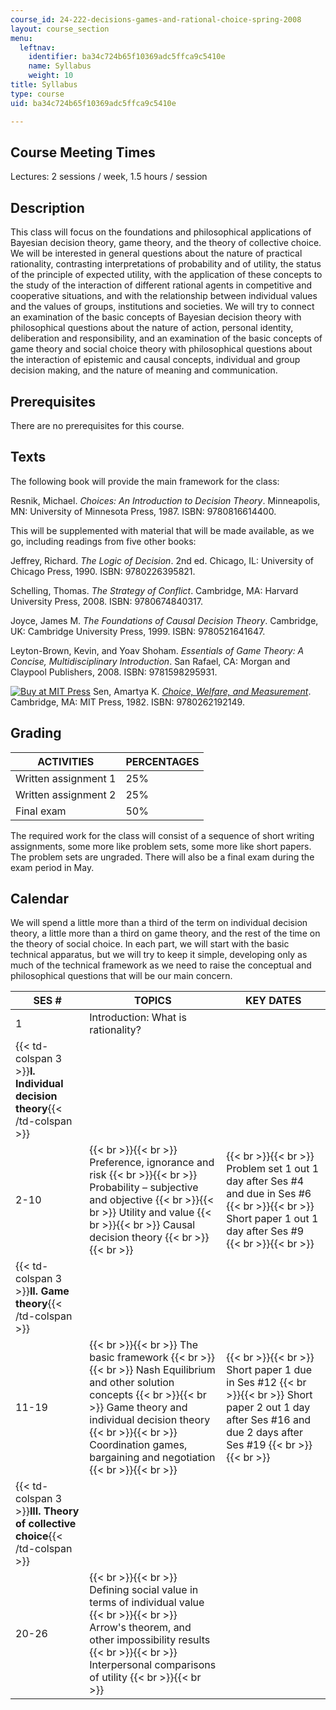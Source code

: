 ```yaml
---
course_id: 24-222-decisions-games-and-rational-choice-spring-2008
layout: course_section
menu:
  leftnav:
    identifier: ba34c724b65f10369adc5ffca9c5410e
    name: Syllabus
    weight: 10
title: Syllabus
type: course
uid: ba34c724b65f10369adc5ffca9c5410e

---
```


Course Meeting Times
--------------------

Lectures: 2 sessions / week, 1.5 hours / session

Description
-----------

This class will focus on the foundations and philosophical applications of Bayesian decision theory, game theory, and the theory of collective choice. We will be interested in general questions about the nature of practical rationality, contrasting interpretations of probability and of utility, the status of the principle of expected utility, with the application of these concepts to the study of the interaction of different rational agents in competitive and cooperative situations, and with the relationship between individual values and the values of groups, institutions and societies. We will try to connect an examination of the basic concepts of Bayesian decision theory with philosophical questions about the nature of action, personal identity, deliberation and responsibility, and an examination of the basic concepts of game theory and social choice theory with philosophical questions about the interaction of epistemic and causal concepts, individual and group decision making, and the nature of meaning and communication.

Prerequisites
-------------

There are no prerequisites for this course.

Texts
-----

The following book will provide the main framework for the class:

Resnik, Michael. _Choices: An Introduction to Decision Theory_. Minneapolis, MN: University of Minnesota Press, 1987. ISBN: 9780816614400.

This will be supplemented with material that will be made available, as we go, including readings from five other books:

Jeffrey, Richard. _The Logic of Decision_. 2nd ed. Chicago, IL: University of Chicago Press, 1990. ISBN: 9780226395821.

Schelling, Thomas. _The Strategy of Conflict_. Cambridge, MA: Harvard University Press, 2008. ISBN: 9780674840317.

Joyce, James M. _The Foundations of Causal Decision Theory_. Cambridge, UK: Cambridge University Press, 1999. ISBN: 9780521641647.

Leyton-Brown, Kevin, and Yoav Shoham. _Essentials of Game Theory: A Concise, Multidisciplinary Introduction_. San Rafael, CA: Morgan and Claypool Publishers, 2008. ISBN: 9781598295931.

[![Buy at MIT Press](/images/mp_logo.gif)](https://mitpress.mit.edu/9780262192149) Sen, Amartya K. [_Choice, Welfare, and Measurement_](https://mitpress.mit.edu/9780262192149). Cambridge, MA: MIT Press, 1982. ISBN: 9780262192149.

Grading
-------

| ACTIVITIES | PERCENTAGES |
| --- | --- |
| Written assignment 1 | 25% |
| Written assignment 2 | 25% |
| Final exam | 50% 

  

The required work for the class will consist of a sequence of short writing assignments, some more like problem sets, some more like short papers. The problem sets are ungraded. There will also be a final exam during the exam period in May.

Calendar
--------

We will spend a little more than a third of the term on individual decision theory, a little more than a third on game theory, and the rest of the time on the theory of social choice. In each part, we will start with the basic technical apparatus, but we will try to keep it simple, developing only as much of the technical framework as we need to raise the conceptual and philosophical questions that will be our main concern.

| SES # | TOPICS | KEY DATES |
| --- | --- | --- |
| 1 | Introduction: What is rationality? |  |
| {{< td-colspan 3 >}}**I. Individual decision theory**{{< /td-colspan >}} |||
| 2-10 |  {{< br >}}{{< br >}} Preference, ignorance and risk {{< br >}}{{< br >}} Probability – subjective and objective {{< br >}}{{< br >}} Utility and value {{< br >}}{{< br >}} Causal decision theory {{< br >}}{{< br >}}  |  {{< br >}}{{< br >}} Problem set 1 out 1 day after Ses #4 and due in Ses #6 {{< br >}}{{< br >}} Short paper 1 out 1 day after Ses #9 {{< br >}}{{< br >}}  |
| {{< td-colspan 3 >}}**II. Game theory**{{< /td-colspan >}} |||
| 11-19 |  {{< br >}}{{< br >}} The basic framework {{< br >}}{{< br >}} Nash Equilibrium and other solution concepts {{< br >}}{{< br >}} Game theory and individual decision theory {{< br >}}{{< br >}} Coordination games, bargaining and negotiation {{< br >}}{{< br >}}  |  {{< br >}}{{< br >}} Short paper 1 due in Ses #12 {{< br >}}{{< br >}} Short paper 2 out 1 day after Ses #16 and due 2 days after Ses #19 {{< br >}}{{< br >}}  |
| {{< td-colspan 3 >}}**III. Theory of collective choice**{{< /td-colspan >}} |||
| 20-26 |  {{< br >}}{{< br >}} Defining social value in terms of individual value {{< br >}}{{< br >}} Arrow's theorem, and other impossibility results {{< br >}}{{< br >}} Interpersonal comparisons of utility {{< br >}}{{< br >}}  |